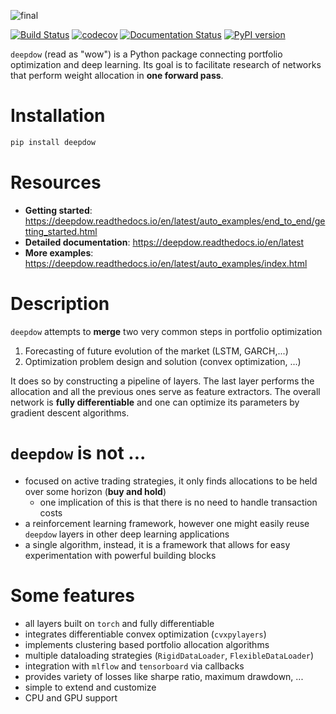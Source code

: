 ![final](https://user-images.githubusercontent.com/18519371/79003829-afca6380-7b53-11ea-8322-f05577536957.png)

[![Build Status](https://travis-ci.com/jankrepl/deepdow.svg?branch=master)](https://travis-ci.com/jankrepl/deepdow)
[![codecov](https://codecov.io/gh/jankrepl/deepdow/branch/master/graph/badge.svg)](https://codecov.io/gh/jankrepl/deepdow)
[![Documentation Status](https://readthedocs.org/projects/deepdow/badge/?version=latest)](https://deepdow.readthedocs.io/en/latest/?badge=latest)
[![PyPI version](https://badge.fury.io/py/deepdow.svg)](https://badge.fury.io/py/deepdow)

`deepdow` (read as "wow") is a Python package connecting portfolio optimization and deep learning. Its goal is to
facilitate research of networks that perform weight allocation in **one forward pass**.


# Installation
```bash
pip install deepdow
```
# Resources
- **Getting started**: https://deepdow.readthedocs.io/en/latest/auto_examples/end_to_end/getting_started.html
- **Detailed documentation**: https://deepdow.readthedocs.io/en/latest
- **More examples**: https://deepdow.readthedocs.io/en/latest/auto_examples/index.html

# Description
`deepdow` attempts to **merge** two very common steps in portfolio optimization
1. Forecasting of future evolution of the market (LSTM, GARCH,...)
2. Optimization problem design and solution (convex optimization, ...)

It does so by constructing a pipeline of layers. The last layer performs the allocation and all the previous ones serve
as feature extractors. The overall network is **fully differentiable** and one can optimize its parameters by gradient
descent algorithms.

# `deepdow` is not ...
- focused on active trading strategies, it only finds allocations to be held over some horizon (**buy and hold**)
    - one implication of this is that there is no need to handle transaction costs
- a reinforcement learning framework, however one might easily reuse `deepdow` layers in other deep learning applications
- a single algorithm, instead, it is a framework that allows for easy experimentation with powerful building blocks


# Some features
- all layers built on `torch` and fully differentiable
- integrates differentiable convex optimization (`cvxpylayers`)
- implements clustering based portfolio allocation algorithms
- multiple dataloading strategies (`RigidDataLoader`, `FlexibleDataLoader`)
- integration with `mlflow` and `tensorboard` via callbacks
- provides variety of losses like sharpe ratio, maximum drawdown, ...
- simple to extend and customize
- CPU and GPU support
